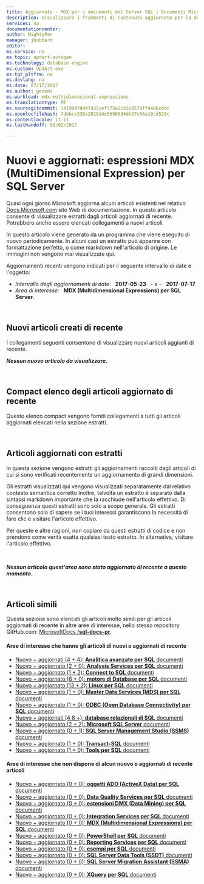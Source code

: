```yaml
---
title: Aggiornato - MDX per i documenti del Server SQL | Documenti Microsoft
description: Visualizzare i frammenti di contenuto aggiornato per la documentazione modificato di recente in, per MDX (Multidimensional Expressions) per Microsoft SQL Server.
services: na
documentationcenter: 
author: MightyPen
manager: jhubbard
editor: 
ms.service: na
ms.topic: updart-autogen
ms.technology: database-engine
ms.custom: UpdArt.exe
ms.tgt_pltfrm: na
ms.devlang: na
ms.date: 07/17/2017
ms.author: genemi
ms.workload: mdx-multidimensional-expressions
ms.translationtype: MT
ms.sourcegitcommit: 1419847dd47435cef775a2c55c0578ff4406cddc
ms.openlocfilehash: 7dbbce536e2818d4e5696894db37c66a18cd520c
ms.contentlocale: it-it
ms.lasthandoff: 08/02/2017

---
```

# <a name="new-and-recently-updated-multidimensional-expressions-mdx-for-sql-server"></a>Nuovi e aggiornati: espressioni MDX (MultiDimensional Expression) per SQL Server



Quasi ogni giorno Microsoft aggiorna alcuni articoli esistenti nel relativo [Docs.Microsoft.com](http://docs.microsoft.com/) sito Web di documentazione. In questo articolo consente di visualizzare estratti dagli articoli aggiornati di recente. Potrebbero anche essere elencati collegamenti a nuovi articoli.

In questo articolo viene generato da un programma che viene eseguito di nuovo periodicamente. In alcuni casi un estratto può apparire con formattazione perfetto, o come markdown nell'articolo di origine. Le immagini non vengono mai visualizzate qui.

Aggiornamenti recenti vengono indicati per il seguente intervallo di date e l'oggetto:



- *Intervallo degli aggiornamenti di date:* &nbsp; **2017-05-23** &nbsp; - a - &nbsp; **2017-07-17**
- *Area di interesse:* &nbsp; **MDX (Multidimensional Expressions) per SQL Server**.




&nbsp;

## <a name="new-articles-created-recently"></a>Nuovi articoli creati di recente

I collegamenti seguenti consentono di visualizzare nuovi articoli aggiunti di recente.


***Nessun nuovo articolo da visualizzare.***




&nbsp;

<a name="compactupdatedlist"/>

## <a name="compact-list-of-articles-updated-recently"></a>Compact elenco degli articoli aggiornato di recente

Questo elenco compact vengono forniti collegamenti a tutti gli articoli aggiornati elencati nella sezione estratti.



&nbsp;

## <a name="updated-articles-with-excerpts"></a>Articoli aggiornati con estratti

In questa sezione vengono estratti gli aggiornamenti raccolti dagli articoli di cui si sono verificati recentemente un aggiornamento di grandi dimensioni.

Gli estratti visualizzati qui vengono visualizzati separatamente dal relativo contesto semantica corretto Inoltre, talvolta un estratto è separato dalla sintassi markdown importante che la racchiude nell'articolo effettivo. Di conseguenza questi estratti sono solo a scopo generale. Gli estratti consentono solo di sapere se i tuoi interessi garantiscono la necessità di fare clic e visitare l'articolo effettivo.

Per queste e altre ragioni, non copiare da questi estratti di codice e non prendono come verità esatta qualsiasi testo estratto. In alternativa, visitare l'articolo effettivo.



&nbsp;

***Nessun articolo quest'area sono stato aggiornato di recente a questo momento.***



<a name="similars2"/>

&nbsp;

## <a name="similar-articles"></a>Articoli simili

Questa sezione sono elencati gli articoli molto simili per gli articoli aggiornati di recente in altre aree di interesse, nello stesso repository GitHub.com: [MicrosoftDocs /**sql-docs-pr**](https://github.com/microsoftdocs/sql-docs-pr/).

<!--  20170717-1101  -->

#### <a name="subject-areas-which-do-have-new-or-recently-updated-articles"></a>Aree di interesse che hanno gli articoli di nuovi o aggiornati di recente

- [Nuovo + aggiornati (4 + 4): **Analitica avanzate per SQL** documenti](../advanced-analytics/new-updated-advanced-analytics.md)
- [Nuovo + aggiornato (2 + 0): **Analysis Services per SQL** documenti](../analysis-services/new-updated-analysis-services.md)
- [Nuovo + aggiornato (1 + 2): **Connect to SQL** documenti](../connect/new-updated-connect.md)
- [Nuovo + aggiornato (6 + 0): **motore di Database per SQL** documenti](../database-engine/new-updated-database-engine.md)
- [Nuovo + aggiornato (13 + 2): **Linux per SQL** documenti](../linux/new-updated-linux.md)
- [Nuovo + aggiornato (1 + 0): **Master Data Services (MDS) per SQL** documenti](../master-data-services/new-updated-master-data-services.md)
- [Nuovo + aggiornato (1 + 0): **ODBC (Open Database Connectivity) per SQL** documenti](../odbc/new-updated-odbc.md)
- [Nuovo + aggiornati (4 8 +): **database relazionali di SQL** documenti](../relational-databases/new-updated-relational-databases.md)
- [Nuovo + aggiornato (2 + 2): **Microsoft SQL Server** documenti](../sql-server/new-updated-sql-server.md)
- [Nuovo + aggiornato (0 + 1): **SQL Server Management Studio (SSMS)** documenti](../ssms/new-updated-ssms.md)
- [Nuovo + aggiornato (1 + 0): **Transact-SQL** documenti](../t-sql/new-updated-t-sql.md)
- [Nuovo + aggiornato (1 + 0): **Tools per SQL** documenti](../tools/new-updated-tools.md)


#### <a name="subject-areas-which-have-no-new-or-recently-updated-articles"></a>Aree di interesse che non dispone di alcun nuovo o aggiornati di recente articoli

- [Nuovo + aggiornato (0 + 0): **oggetti ADO (ActiveX Data) per SQL** documenti](../ado/new-updated-ado.md)
- [Nuovo + aggiornato (0 + 0): **Data Quality Services per SQL** documenti](../data-quality-services/new-updated-data-quality-services.md)
- [Nuovo + aggiornato (0 + 0): **estensioni DMX (Data Mining) per SQL** documenti](../dmx/new-updated-dmx.md)
- [Nuovo + aggiornato (0 + 0): **Integration Services per SQL** documenti](../integration-services/new-updated-integration-services.md)
- [Nuovo + aggiornato (0 + 0): **MDX (Multidimensional Expressions) per SQL** documenti](../mdx/new-updated-mdx.md)
- [Nuovo + aggiornato (0 + 0): **PowerShell per SQL** documenti](../powershell/new-updated-powershell.md)
- [Nuovo + aggiornato (0 + 0): **Reporting Services per SQL** documenti](../reporting-services/new-updated-reporting-services.md)
- [Nuovo + aggiornato (0 + 0): **esempi per SQL** documenti](../sample/new-updated-sample.md)
- [Nuovo + aggiornato (0 + 0): **SQL Server Data Tools (SSDT)** documenti](../ssdt/new-updated-ssdt.md)
- [Nuovo + aggiornato (0 + 0): **SQL Server Migration Assistant (SSMA)** documenti](../ssma/new-updated-ssma.md)
- [Nuovo + aggiornato (0 + 0): **XQuery per SQL** documenti](../xquery/new-updated-xquery.md)


&nbsp;


